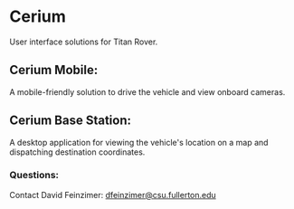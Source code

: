 # Cerium

User interface solutions for Titan Rover.



## Cerium Mobile:
A mobile-friendly solution to drive the vehicle and view onboard cameras.



## Cerium Base Station:

A desktop application for viewing the vehicle's location on a map and dispatching destination coordinates.



### Questions:

Contact David Feinzimer: dfeinzimer@csu.fullerton.edu
